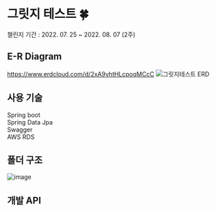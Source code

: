 # 그릿지 테스트 🍀

챌린지 기간 : 2022. 07. 25 ~ 2022. 08. 07 (2주)

## E-R Diagram

https://www.erdcloud.com/d/2xA9vhtHLcpoqMCcC
![그릿지테스트 ERD](https://user-images.githubusercontent.com/81500474/183299007-8a23c791-56c3-4860-a76f-4c450093a502.png)

## 사용 기술
Spring boot <br>
Spring Data Jpa <br>
Swagger <br>
AWS RDS <br>

## 폴더 구조  

![image](https://user-images.githubusercontent.com/81500474/183300197-039f8bd7-c4db-462b-a189-7eb89177e2fa.png)

## 개발 API 
